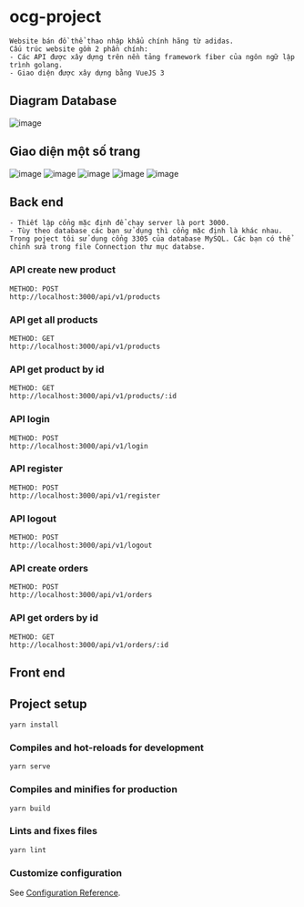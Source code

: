 # ocg-project
```
Website bán đồ thể thao nhập khẩu chính hãng từ adidas.
Cấu trúc website gồm 2 phần chính: 
- Các API được xây dựng trên nền tảng framework fiber của ngôn ngữ lập trình golang.
- Giao diện được xây dựng bằng VueJS 3

```

## Diagram Database

![image](https://user-images.githubusercontent.com/57215318/123943072-f826a900-d9c5-11eb-95eb-d60d6bb62037.png)

## Giao diện một số trang 
![image](https://user-images.githubusercontent.com/57215318/123943822-b4806f00-d9c6-11eb-9f8a-25a727dba0fc.png)
![image](https://user-images.githubusercontent.com/57215318/123943243-2906de00-d9c6-11eb-88ac-eb626c3f6f73.png)
![image](https://user-images.githubusercontent.com/57215318/123943337-4340bc00-d9c6-11eb-8b2f-97e5ae4d56b1.png)
![image](https://user-images.githubusercontent.com/57215318/123943424-581d4f80-d9c6-11eb-952b-4d5c8abf90c3.png)
![image](https://user-images.githubusercontent.com/57215318/123943919-cf52e380-d9c6-11eb-9c4c-ffdb22911aae.png)


## Back end 
```
- Thiết lập cổng mặc định để chạy server là port 3000.
- Tùy theo database các bạn sử dụng thì cổng mặc định là khác nhau. Trong poject tôi sử dụng cổng 3305 của database MySQL. Các bạn có thể chỉnh sửa trong file Connection thư mục databse.
```
### API create new product
```
METHOD: POST
http://localhost:3000/api/v1/products
```

### API get all products
```
METHOD: GET
http://localhost:3000/api/v1/products
``` 
### API get product by id
```
METHOD: GET
http://localhost:3000/api/v1/products/:id
``` 
### API login
```
METHOD: POST
http://localhost:3000/api/v1/login
``` 
### API register
```
METHOD: POST
http://localhost:3000/api/v1/register
``` 
### API logout
```
METHOD: POST
http://localhost:3000/api/v1/logout
``` 

### API create orders
```
METHOD: POST
http://localhost:3000/api/v1/orders
``` 
### API get orders by id
```
METHOD: GET
http://localhost:3000/api/v1/orders/:id
``` 

## Front end

## Project setup
```
yarn install
```

### Compiles and hot-reloads for development
```
yarn serve
```

### Compiles and minifies for production
```
yarn build
```

### Lints and fixes files
```
yarn lint
```

### Customize configuration
See [Configuration Reference](https://cli.vuejs.org/config/).
